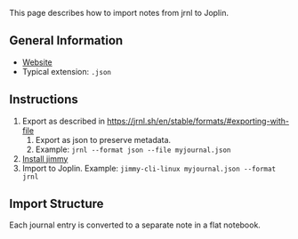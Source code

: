 This page describes how to import notes from jrnl to Joplin.

## General Information

- [Website](https://jrnl.sh/)
- Typical extension: `.json`

## Instructions

1. Export as described in <https://jrnl.sh/en/stable/formats/#exporting-with-file>
    1. Export as json to preserve metadata.
    2. Example: `jrnl --format json --file myjournal.json`
2. [Install jimmy](../index.md#installation)
3. Import to Joplin. Example: `jimmy-cli-linux myjournal.json --format jrnl`

## Import Structure

Each journal entry is converted to a separate note in a flat notebook.

